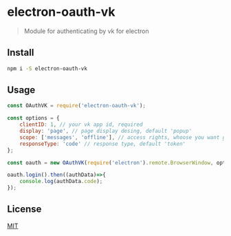 # electron-oauth-vk

> Module for authenticating by vk for electron

## Install

```bash
npm i -S electron-oauth-vk
```

## Usage

``` javascript
const OAuthVK = require('electron-oauth-vk'); 

const options = {
    clientID: 1, // your vk app id, required
    display: 'page', // page display desing, default 'popup'
    scope: ['messages', 'offline'], // access rights, whoose you want get,
    responseType: 'code' // response type, default 'token'
};

const oauth = new OAuthVK(require('electron').remote.BrowserWindow, options)

oauth.login().then((authData)=>{
    console.log(authData.code);
});

```

## License

[MIT](http://vjpr.mit-license.org)
